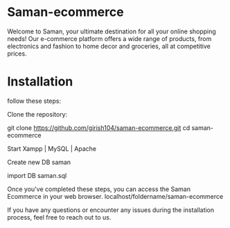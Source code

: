 # Saman-ecommerce
Welcome to Saman, your ultimate destination for all your online shopping needs! Our e-commerce platform offers a wide range of products, from electronics and fashion to home decor and groceries, all at competitive prices.

# Installation
follow these steps:

Clone the repository:

git clone https://github.com/girish104/saman-ecommerce.git
cd saman-ecommerce

Start Xampp | MySQL | Apache

Create new DB saman

import DB saman.sql

Once you've completed these steps, you can access the Saman Ecommerce in your web browser. localhost/foldername/saman-ecommerce

If you have any questions or encounter any issues during the installation process, feel free to reach out to us.     